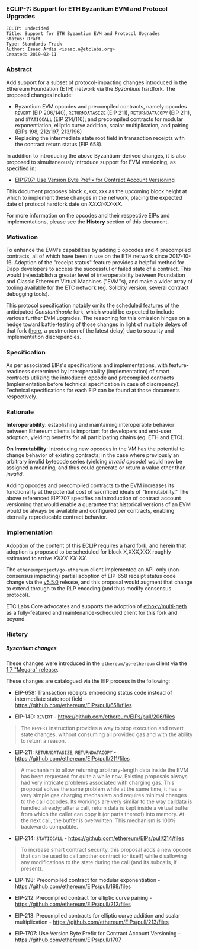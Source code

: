 ### ECLIP-?: Support for ETH Byzantium EVM and Protocol Upgrades

    ECLIP: undecided
    Title: Support for ETH Byzantium EVM and Protocol Upgrades
    Status: Draft
    Type: Standards Track
    Author: Isaac Ardis <isaac.a@etclabs.org>
    Created: 2019-02-11

### Abstract

Add support for a subset of protocol-impacting changes introduced in the Ethereum Foundation (ETH) network via the _Byzantium_ hardfork. The proposed changes include:

- Byzantium EVM opcodes and precompiled contracts, namely opcodes `REVERT` (EIP 206/140), `RETURNDATASIZE` (EIP 211), `RETURNDATACOPY` (EIP 211), and `STATICCALL` (EIP 214/116); and precompiled contracts for modular exponentiation, elliptic curve addition, scalar multiplication, and pairing (EIPs 198, 212/197, 213/196)
- Replacing the intermediate state root field in transaction receipts with the contract return status (EIP 658).

In addition to introducing the above Byzantium-derived changes, it is also proposed to simultaneously introduce support for EVM versioning, as specified in:

- [EIP1707: Use Version Byte Prefix for Contract Account Versioning](https://github.com/ethereum/EIPs/pull/1707)

This document proposes block `X,XXX,XXX` as the upcoming block height at which to implement these changes in the network, placing the expected date of protocol hardfork date on _XXXX-XX-XX_.

For more information on the opcodes and their respective EIPs and implementations, please see the __History__ section of this document.

### Motivation

To enhance the EVM's capabilities by adding 5 opcodes and 4 precompiled contracts, all of which have been in use on the ETH network since 2017-10-16. Adoption of the "receipt status" feature provides a helpful method for Dapp developers to access the successful or failed state of a contract. This would (re)establish a greater level of interoperability between Foundation and Classic Ethereum Virtual Machines ("EVM"s), and make a wider array of tooling available for the ETC network (eg. Solidity version, several contract debugging tools).

This protocol specification notably omits the scheduled features of the anticipated _Constantinople_ fork, which would be expected to include various further EVM upgrades. The reasoning for this omission hinges on a hedge toward battle-testing of those changes in light of multiple delays of that fork ([here](https://medium.com/ethereum-cat-herders/a-post-mortem-report-the-constantinople-ethereum-hard-fork-postponement-dd780d7ae63d), a postmortem of the latest delay)  due to security and implementation discrepencies.

### Specification

As per associated EIPs's specifications and implementations, with feature-readiness determined by interoperability (implementation) of smart contracts utilizing the introduced opcode and precompiled contracts (implementation before technical specification in case of discrepency). Technical specifications for each EIP can be found at those documents respectively.

### Rationale

__Interoperability__: establishing and maintaining interoperable behavior between Ethereum clients is important for developers and end-user adoption, yielding benefits for all participating chains (eg. ETH and ETC).

__On Immutability__: Introducing new opcodes in the VM has the potential to change behavior of existing contracts; in the case where previously an arbitrary invalid bytecode series (yielding _invalid opcode_) would now be assigned a meaning, and thus could generate or return a value other than _invalid_. 

Adding opcodes and precompiled contracts to the EVM increases its functionality at the potential cost of sacrificed ideals of "Immutability." The above referenced EIP1707 specifies an introduction of contract account versioning that would enable a guarantee that historical versions of an EVM would be always be available and configured per contracts, enabling eternally reproducable contract behavior.

### Implementation

Adoption of the content of this ECLIP requires a hard fork, and herein that adoption is proposed to be scheduled for block X,XXX,XXX roughly estimated to arrive _XXXX-XX-XX_.

The `ethereumproject/go-ethereum` client implemented an API-only (non-consensus impacting) partial adoption of EIP-658 receipt status code change via the [v5.5.0](https://github.com/ethereumproject/go-ethereum/releases/tag/v5.5.0) release, and this proposal would augment that change to extend through to the RLP encoding (and thus modify consensus protocol).

ETC Labs Core advocates and supports the adoption of [ethoxy/multi-geth](https://github.com/ethoxy/multi-geth) as a fully-featured and maintenance-scheduled client for this fork and beyond.

### History

##### Byzantium changes

These changes were introduced in the `ethereum/go-ethereum` client via the [1.7 "Megara" release](https://github.com/ethereum/go-ethereum/releases/tag/v1.7.0).

These changes are catalogued via the EIP process in the following:

- EIP-658: Transaction receipts embedding status code instead of intermediate state root field - https://github.com/ethereum/EIPs/pull/658/files

- EIP-140: `REVERT` - https://github.com/ethereum/EIPs/pull/206/files

> The `REVERT` instruction provides a way to stop execution and revert state changes, without consuming all provided gas and with the ability to return a reason.


- EIP-211: `RETURNDATASIZE`, `RETURNDATACOPY` - https://github.com/ethereum/EIPs/pull/211/files

> A mechanism to allow returning arbitrary-length data inside the EVM has been requested for quite a while now. Existing proposals always had very intricate problems associated with charging gas. This proposal solves the same problem while at the same time, it has a very simple gas charging mechanism and requires minimal changes to the call opcodes. Its workings are very similar to the way calldata is handled already; after a call, return data is kept inside a virtual buffer from which the caller can copy it (or parts thereof) into memory. At the next call, the buffer is overwritten. This mechanism is 100% backwards compatible.


- EIP-214: `STATICCALL` - https://github.com/ethereum/EIPs/pull/214/files

> To increase smart contract security, this proposal adds a new opcode that can be used to call another contract (or itself) while disallowing any modifications to the state during the call (and its subcalls, if present).

- EIP-198: Precompiled contract for modular exponentiation - https://github.com/ethereum/EIPs/pull/198/files

- EIP-212: Precompiled contract for elliptic curve pairing - https://github.com/ethereum/EIPs/pull/212/files

- EIP-213: Precompiled contracts for elliptic curve addition and scalar multiplication - https://github.com/ethereum/EIPs/pull/213/files

- EIP-1707: Use Version Byte Prefix for Contract Account Versioning - https://github.com/ethereum/EIPs/pull/1707
